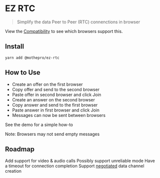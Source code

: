 # EZ RTC

> Simplify the data Peer to Peer (RTC) connenctions in browser

View the [Compatibility](https://developer.mozilla.org/en-US/docs/Web/API/RTCPeerConnection/RTCPeerConnection#Browser_compatibility) to see which browsers support this.

## Install

`yarn add @mothepro/ez-rtc`

## How to Use

+ Create an offer on the first browser
+ Copy offer and send to the second browser
+ Paste offer in second browser and click Join
+ Create an answer on the second browser
+ Copy answer and send to the first browser
+ Paste answer in first browser and click Join
+ Messages can now be sent between browsers

See the demo for a simple how-to

Note: Browsers may not send empty messages

## Roadmap

Add support for video & audio calls
Possibly support unreliable mode
Have a timeout for connection completion
Support [negotiated](https://developer.mozilla.org/en-US/docs/Web/API/RTCPeerConnection/createDataChannel#negotiated) data channel creation

